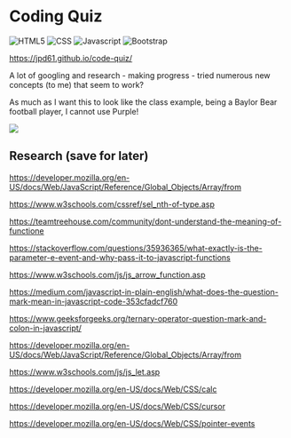 # Coding Quiz

![HTML5](https://img.shields.io/badge/HTML5-orange)
![CSS](https://img.shields.io/badge/CSS-blue)
![Javascript](https://img.shields.io/badge/Javascript-yellow)
![Bootstrap](https://img.shields.io/badge/Bootstrap-purple)


https://jpd61.github.io/code-quiz/

A lot of googling and research - making progress - tried numerous new concepts (to me) that seem to work?

As much as I want this to look like the class example, being a Baylor Bear football player, I cannot use Purple!

<img src="./assets/screenshot.PNG" />

## Research (save for later)

https://developer.mozilla.org/en-US/docs/Web/JavaScript/Reference/Global_Objects/Array/from

https://www.w3schools.com/cssref/sel_nth-of-type.asp

https://teamtreehouse.com/community/dont-understand-the-meaning-of-functione

https://stackoverflow.com/questions/35936365/what-exactly-is-the-parameter-e-event-and-why-pass-it-to-javascript-functions

https://www.w3schools.com/js/js_arrow_function.asp

https://medium.com/javascript-in-plain-english/what-does-the-question-mark-mean-in-javascript-code-353cfadcf760

https://www.geeksforgeeks.org/ternary-operator-question-mark-and-colon-in-javascript/

https://developer.mozilla.org/en-US/docs/Web/JavaScript/Reference/Global_Objects/Array/from

https://www.w3schools.com/js/js_let.asp

https://developer.mozilla.org/en-US/docs/Web/CSS/calc

https://developer.mozilla.org/en-US/docs/Web/CSS/cursor

https://developer.mozilla.org/en-US/docs/Web/CSS/pointer-events